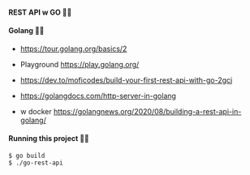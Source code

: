 #### REST API w GO 🐱‍🐉


#### Golang 🐱‍🚀

* https://tour.golang.org/basics/2
* Playground https://play.golang.org/

* https://dev.to/moficodes/build-your-first-rest-api-with-go-2gcj 
* https://golangdocs.com/http-server-in-golang
* w docker https://golangnews.org/2020/08/building-a-rest-api-in-golang/


#### Running this project 🐱‍💻

```
$ go build
$ ./go-rest-api
```
